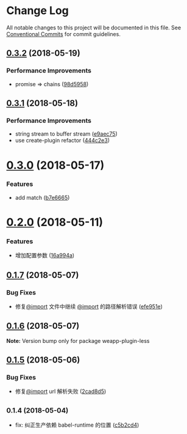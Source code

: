 # Change Log

All notable changes to this project will be documented in this file.
See [Conventional Commits](https://conventionalcommits.org) for commit guidelines.

<a name="0.3.2"></a>
## [0.3.2](https://github.com/tolerance-go/weapp-cli/compare/weapp-plugin-less@0.3.1...weapp-plugin-less@0.3.2) (2018-05-19)


### Performance Improvements

* promise => chains ([98d5958](https://github.com/tolerance-go/weapp-cli/commit/98d5958))




<a name="0.3.1"></a>
## [0.3.1](https://github.com/tolerance-go/weapp-cli/compare/weapp-plugin-less@0.3.0...weapp-plugin-less@0.3.1) (2018-05-18)


### Performance Improvements

* string stream to buffer stream ([e9aec75](https://github.com/tolerance-go/weapp-cli/commit/e9aec75))
* use create-plugin refactor ([444c2e3](https://github.com/tolerance-go/weapp-cli/commit/444c2e3))




<a name="0.3.0"></a>
# [0.3.0](https://github.com/tolerance-go/weapp-cli/compare/weapp-plugin-less@0.2.0...weapp-plugin-less@0.3.0) (2018-05-17)


### Features

* add match ([b7e6665](https://github.com/tolerance-go/weapp-cli/commit/b7e6665))




<a name="0.2.0"></a>
# [0.2.0](https://github.com/tolerance-go/weapp-cli/compare/weapp-plugin-less@0.1.7...weapp-plugin-less@0.2.0) (2018-05-11)


### Features

* 增加配置参数 ([16a994a](https://github.com/tolerance-go/weapp-cli/commit/16a994a))




<a name="0.1.7"></a>
## [0.1.7](https://github.com/tolerance-go/weapp-cli/compare/weapp-plugin-less@0.1.6...weapp-plugin-less@0.1.7) (2018-05-07)


### Bug Fixes

*  修复[@import](https://github.com/import) 文件中继续 [@import](https://github.com/import) 的路径解析错误 ([efe951e](https://github.com/tolerance-go/weapp-cli/commit/efe951e))




<a name="0.1.6"></a>
## [0.1.6](https://github.com/tolerance-go/weapp-cli/compare/weapp-plugin-less@0.1.5...weapp-plugin-less@0.1.6) (2018-05-07)




**Note:** Version bump only for package weapp-plugin-less

<a name="0.1.5"></a>
## [0.1.5](https://github.com/tolerance-go/weapp-cli/compare/weapp-plugin-less@0.1.4...weapp-plugin-less@0.1.5) (2018-05-06)


### Bug Fixes

* 修复[@import](https://github.com/import) url 解析失败 ([2cad8d5](https://github.com/tolerance-go/weapp-cli/commit/2cad8d5))




<a name="0.1.4"></a>
## <small>0.1.4 (2018-05-04)</small>

* fix: 纠正生产依赖 babel-runtime 的位置 ([c5b2cd4](https://github.com/tolerance-go/weapp-cli/commit/c5b2cd4))

